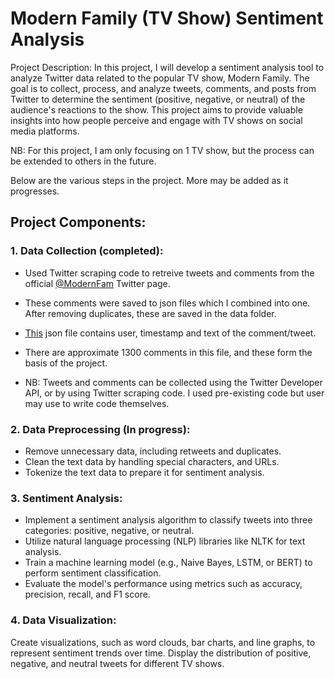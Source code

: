 # Modern Family (TV Show) Sentiment Analysis 

Project Description: In this project, I will develop a sentiment analysis tool to analyze Twitter data related to the popular TV show, Modern Family. The goal is to collect, process, and analyze tweets, comments, and posts from Twitter to determine the sentiment (positive, negative, or neutral) of the audience's reactions to the show. This project aims to provide valuable insights into how people perceive and engage with TV shows on social media platforms.

NB: For this project, I am only focusing on 1 TV show, but the process can be extended to others in the future.

Below are the various steps in the project. More may be added as it progresses.
## Project Components:

### 1. Data Collection (completed):
* Used Twitter scraping code to retreive tweets and comments from the official [@ModernFam](https://twitter.com/ModernFam) Twitter page. 
* These comments were saved to json files which I combined into one. After removing duplicates, these are saved in the data folder. 
* [This](data/twitter_comments.json) json file contains user, timestamp and text of the comment/tweet. 
* There are approximate 1300 comments in this file, and these form the basis of the project.

* NB: Tweets and comments can be collected using the Twitter Developer API, or by using Twitter scraping code. I used pre-existing code but user may use to write code themselves.

### 2. Data Preprocessing (In progress):
* Remove unnecessary data, including retweets and duplicates.
* Clean the text data by handling special characters, and URLs.
* Tokenize the text data to prepare it for sentiment analysis.

### 3. Sentiment Analysis:

* Implement a sentiment analysis algorithm to classify tweets into three categories: positive, negative, or neutral.
* Utilize natural language processing (NLP) libraries like NLTK for text analysis.
* Train a machine learning model (e.g., Naive Bayes, LSTM, or BERT) to perform sentiment classification.
* Evaluate the model's performance using metrics such as accuracy, precision, recall, and F1 score.

### 4. Data Visualization:

Create visualizations, such as word clouds, bar charts, and line graphs, to represent sentiment trends over time.
Display the distribution of positive, negative, and neutral tweets for different TV shows.
